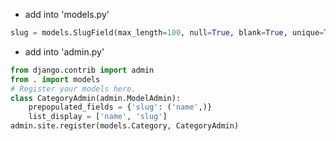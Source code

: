 - add into 'models.py'
```python
slug = models.SlugField(max_length=100, null=True, blank=True, unique=True)
```
- add into 'admin.py'
```python
from django.contrib import admin
from . import models
# Register your models here.
class CategoryAdmin(admin.ModelAdmin):
    prepopulated_fields = {'slug': ('name',)}
    list_display = ['name', 'slug']
admin.site.register(models.Category, CategoryAdmin)
```
